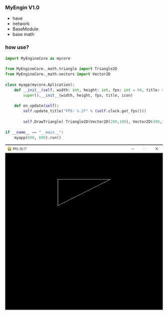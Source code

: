 ### MyEngin V1.0

- have
- network
- BaseModule
- base math

### how use?
```py
import MyEngineCore as mycore

from MyEngineCore._math.triangle import Triangle2D
from MyEngineCore._math.vectors import Vector2D

class myapp(mycore.Aplication):
    def __init__(self, width: int, height: int, fps: int = 60, title: str = "Test game", icon: str = None):
        super().__init__(width, height, fps, title, icon)

    def on_update(self):
        self.update_title("FPS: %.2f" % (self.clock.get_fps()))

        self.DrawTriangle( Triangle2D(Vector2D(200,100), Vector2D(400,100), Vector2D(200,200)), 1, (255,255,255) )
        
if __name__ == "__main__":
    myapp(600, 600).run()
```

![Logo](icons/window.png)